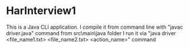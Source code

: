 # HarInterview1
This is a Java CLI application.
I compile it from command line with "javac driver.java" command from src\main\java folder
I run it via "java driver <file_name1.txt> <file_name2.txt> <action_name>" command

